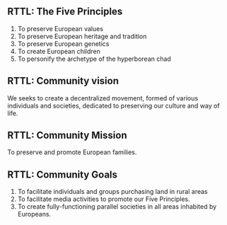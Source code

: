 ## RTTL: The Five Principles 
1. To preserve European values
2. To preserve European heritage and tradition
3. To preserve European genetics
4. To create European children
5. To personify the archetype of the hyperborean chad 

## RTTL: Community vision 
We seeks to create a decentralized movement, formed of various individuals and societies, dedicated to preserving our culture and way of life. 

## RTTL: Community Mission 
To preserve and promote European families. 

## RTTL: Community Goals 
1. To facilitate individuals and groups purchasing land in rural areas
2. To facilitate media activities to promote our Five Principles.
3. To create fully-functioning parallel societies in all areas inhabited by Europeans. 
